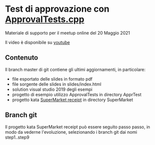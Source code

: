 # Test di approvazione con [ApprovalTests.cpp](https://github.com/approvals/ApprovalTests.cpp)

Materiale di supporto per il meetup online del 20 Maggio 2021

Il video è disponibile su [youtube](https://www.youtube.com/watch?v=fOf5sxZtxJ8)

## Contenuto

Il branch master di git contiene gli ultimi aggiornamenti, in particolare:
 * file esportato delle slides in formato pdf
 * file sorgente delle slides in slides/index.html
 * solution visual studio 2019 degli esempi
 * progetto di esempio utilizzo ApprovalTests in directory ApprTest
 * progetto kata [SuperMarket receipt](https://github.com/emilybache/SupermarketReceipt-Refactoring-Kata/tree/main/cpp) in directory SuperMarket

## Branch git

Il progetto kata SuperMarket receipt può essere seguito passo passo, in modo da vederne l'evoluzione, selezionando
i branch git dai nomi step1..step9
